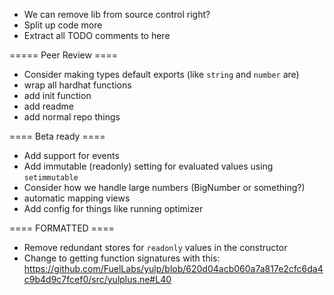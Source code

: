 - We can remove lib from source control right?
- Split up code more
- Extract all TODO comments to here

===== Peer Review ====

- Consider making types default exports (like `string` and `number` are)
- wrap all hardhat functions
- add init function
- add readme
- add normal repo things

==== Beta ready ====

- Add support for events
- Add immutable (readonly) setting for evaluated values using `setimmutable`
- Consider how we handle large numbers (BigNumber or something?)
- automatic mapping views
- Add config for things like running optimizer

==== FORMATTED ====

- Remove redundant stores for `readonly` values in the constructor
- Change to getting function signatures with this: https://github.com/FuelLabs/yulp/blob/620d04acb060a7a817e2cfc6da4c9b4d9c7fcef0/src/yulplus.ne#L40
